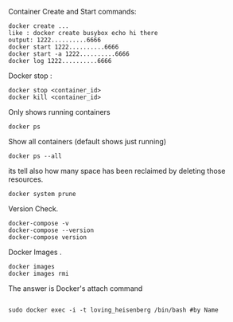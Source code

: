 Container Create and Start commands: 
```
docker create ...
like : docker create busybox echo hi there
output: 1222..........6666
docker start 1222..........6666
docker start -a 1222..........6666
docker log 1222..........6666
```
Docker stop : 
```
docker stop <container_id>
docker kill <container_id>
```
 
 
 Only shows running containers 
``` 
docker ps
````

Show all containers (default shows just running)

``` 
docker ps --all
```

its tell also how many space has been reclaimed by deleting those resources.
``` 
docker system prune 
```

Version Check.
``` 
docker-compose -v
docker-compose --version
docker-compose version
```


Docker Images .
``` 
docker images
docker images rmi
```

The answer is Docker's attach command

```

sudo docker exec -i -t loving_heisenberg /bin/bash #by Name

```
